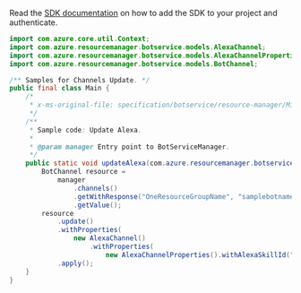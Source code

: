 Read the [SDK documentation](https://github.com/Azure/azure-sdk-for-java/blob/azure-resourcemanager-botservice_1.0.0-beta.2/sdk/botservice/azure-resourcemanager-botservice/README.md) on how to add the SDK to your project and authenticate.

```java
import com.azure.core.util.Context;
import com.azure.resourcemanager.botservice.models.AlexaChannel;
import com.azure.resourcemanager.botservice.models.AlexaChannelProperties;
import com.azure.resourcemanager.botservice.models.BotChannel;

/** Samples for Channels Update. */
public final class Main {
    /*
     * x-ms-original-file: specification/botservice/resource-manager/Microsoft.BotService/preview/2021-05-01-preview/examples/UpdateAlexaChannel.json
     */
    /**
     * Sample code: Update Alexa.
     *
     * @param manager Entry point to BotServiceManager.
     */
    public static void updateAlexa(com.azure.resourcemanager.botservice.BotServiceManager manager) {
        BotChannel resource =
            manager
                .channels()
                .getWithResponse("OneResourceGroupName", "samplebotname", "AlexaChannel", Context.NONE)
                .getValue();
        resource
            .update()
            .withProperties(
                new AlexaChannel()
                    .withProperties(
                        new AlexaChannelProperties().withAlexaSkillId("XAlexaSkillIdX").withIsEnabled(true)))
            .apply();
    }
}
```
